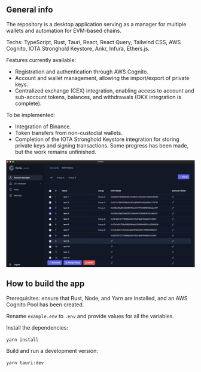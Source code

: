 ## General info

The repository is a desktop application serving as a manager for multiple wallets and automation for EVM-based chains.

Techs: TypeScript, Rust, Tauri, React, React Query, Tailwind CSS, AWS Cognito, IOTA Stronghold Keystore, Ankr, Infura, Ethers.js.

Features currently available:

- Registration and authentication through AWS Cognito.
- Account and wallet management, allowing the import/export of private keys.
- Centralized exchange (CEX) integration, enabling access to account and sub-account tokens, balances, and withdrawals (OKX integration is complete).

To be implemented:

- Integration of Binance.
- Token transfers from non-custodial wallets.
- Completion of the IOTA Stronghold Keystore integration for storing private keys and signing transactions. Some progress has been made, but the work remains unfinished.

<img src="https://raw.githubusercontent.com/vovacha/cortex/main/ui.png" alt="UI example">

## How to build the app

Prerequisites: ensure that Rust, Node, and Yarn are installed, and an AWS Cognito Pool has been created.

Rename `example.env` to `.env` and provide values for all the variables.

Install the dependencies:

`yarn install`

Build and run a development version:

`yarn tauri:dev`
